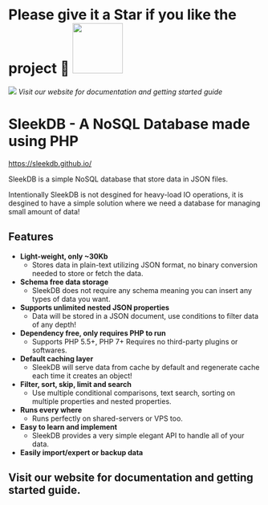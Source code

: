 # Please give it a Star if you like the project 🎉 <img width="100" src="https://i.imgur.com/YaY5arh.gif">

[<img src="https://sleekdb.github.io/assets/SleekDB_Thumbnail.png">](https://sleekdb.github.io/)
*Visit our website for documentation and getting started guide*

# SleekDB - A NoSQL Database made using PHP

https://sleekdb.github.io/

SleekDB is a simple NoSQL database that store data in JSON files.

Intentionally SleekDB is not desgined for heavy-load IO operations, it is desgined to have a simple solution where we need a database for managing small amount of data!

## Features

- **Light-weight, only ~30Kb**
  - Stores data in plain-text utilizing JSON format, 
    no binary conversion needed to store or fetch the data.
- **Schema free data storage**
  - SleekDB does not require any schema 
    meaning you can insert any types of data you want.
- **Supports unlimited nested JSON properties**
  - Data will be stored in a JSON document, 
    use conditions to filter data of any depth!
- **Dependency free, only requires PHP to run**
  - Supports PHP 5.5+, PHP 7+
    Requires no third-party plugins or softwares.
- **Default caching layer**
  - SleekDB will serve data from cache by default 
    and regenerate cache each time it creates an object!
- **Filter, sort, skip, limit and search**
  - Use multiple conditional comparisons, text search, 
    sorting on multiple properties and nested properties.
- **Runs every where**
  - Runs perfectly on shared-servers or VPS too.
- **Easy to learn and implement**
  - SleekDB provides a very simple elegant 
    API to handle all of your data.
- **Easily import/expert or backup data**

## Visit our website for documentation and getting started guide.